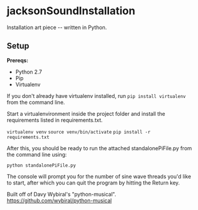 # jacksonSoundInstallation
Installation art piece -- written in Python.

## Setup
**Prereqs:**
* Python 2.7
* Pip
* Virtualenv

If you don't already have virtualenv installed, run `pip install virtualenv` from the command line.

Start a virtualenvironment inside the project folder and install the requirements listed in requirements.txt.

`virtualenv venv`
`source venv/bin/activate`
`pip install -r requirements.txt`

After this, you should be ready to run the attached standalonePiFile.py from the command line using:

`python standalonePiFile.py`

The console will prompt you for the number of sine wave threads you'd like to start, after which you can quit the program by hitting the Return key.

Built off of Davy Wybiral's "python-musical".
https://github.com/wybiral/python-musical
